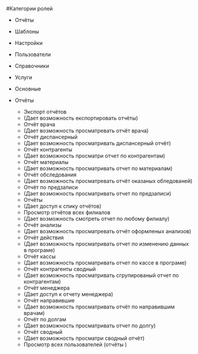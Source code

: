 #Категории ролей

- Отчёты
- Шаблоны
- Настройки
- Пользователи
- Справочники
- Услуги
- Основные

- Отчёты
  - Экспорт отчётов
   - (Дает возможность експортировать отчёты)
   - Отчёт врача 
   - (Дает возможность просматревать отчёт врача)
   - Отчёт диспансерный
  - (Дает возможность просматривать диспансерный отчёт)
  - Отчёт контрагенты
  - (Дает возможность просматри отчет по контрагентам)
  - Отчёт материалы
  - (Дает возможность просматривать отчет по материалам)
  - Отчёт обследования
  - (Дает возможность просматревать отчёт оказаных обледованей)
  - Отчёт по предзаписи
  - (Дает возможность просматривать отчет по предзаписи)
  - Отчёты
  - (Дает доступ к спику отчётов)
  - Просмотр отчётов всех филиалов
  - (Дает возможность смотреть отчет по любому филиалу)
  - Отчёт анализы
  - (Дает возможность просматревать отчёт оформленых анализов)
  - Отчёт действия
  - (Дает возможность просматривать отчет по изменению данных в програме)
  - Отчёт кассы
  - (Дает возможность просматривать отчет по кассе в програме)
  - Отчёт контрагенты сводный
  - (Дает возможность просматривать сгрупированый отчет по контрагентам)
  - Отчёт менеджера
  - (Дает доступ к отчету менеджера)
  - Отчёт направившие
  - (Дает возможность просматривать отчёт по направившим врачам)
  - Отчёт по долгам
  - (Дает возможность просматривать отчет по долгу)
  - Отчёт сводный 
  - (Дает возможность просматри сводный отчёт)
  - Просмотр всех пользователей (отчёты )